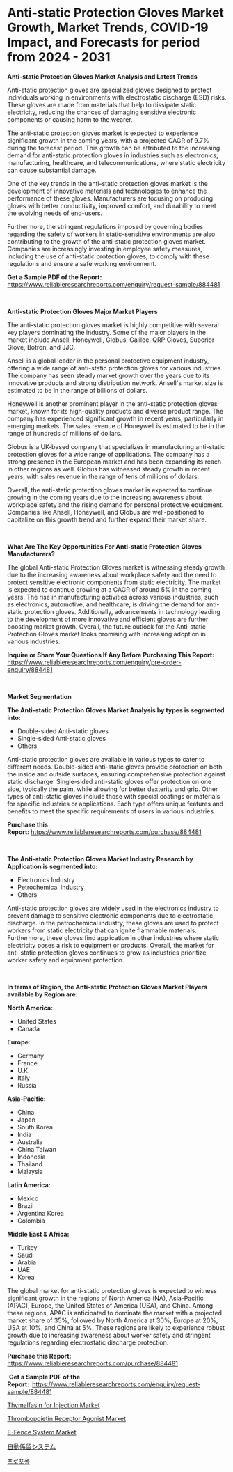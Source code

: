 <p><h1>Anti-static Protection Gloves Market Growth, Market Trends, COVID-19 Impact, and Forecasts for period from 2024 - 2031</h1></p><p><strong>Anti-static Protection Gloves Market Analysis and Latest Trends</strong></p>
<p><p>Anti-static protection gloves are specialized gloves designed to protect individuals working in environments with electrostatic discharge (ESD) risks. These gloves are made from materials that help to dissipate static electricity, reducing the chances of damaging sensitive electronic components or causing harm to the wearer.</p><p>The anti-static protection gloves market is expected to experience significant growth in the coming years, with a projected CAGR of 9.7% during the forecast period. This growth can be attributed to the increasing demand for anti-static protection gloves in industries such as electronics, manufacturing, healthcare, and telecommunications, where static electricity can cause substantial damage.</p><p>One of the key trends in the anti-static protection gloves market is the development of innovative materials and technologies to enhance the performance of these gloves. Manufacturers are focusing on producing gloves with better conductivity, improved comfort, and durability to meet the evolving needs of end-users.</p><p>Furthermore, the stringent regulations imposed by governing bodies regarding the safety of workers in static-sensitive environments are also contributing to the growth of the anti-static protection gloves market. Companies are increasingly investing in employee safety measures, including the use of anti-static protection gloves, to comply with these regulations and ensure a safe working environment.</p></p>
<p><strong>Get a Sample PDF of the Report:&nbsp;</strong> <a href="https://www.reliableresearchreports.com/enquiry/request-sample/884481">https://www.reliableresearchreports.com/enquiry/request-sample/884481</a></p>
<p>&nbsp;</p>
<p><strong>Anti-static Protection Gloves Major Market Players</strong></p>
<p><p>The anti-static protection gloves market is highly competitive with several key players dominating the industry. Some of the major players in the market include Ansell, Honeywell, Globus, Galilee, QRP Gloves, Superior Glove, Botron, and JJC.</p><p>Ansell is a global leader in the personal protective equipment industry, offering a wide range of anti-static protection gloves for various industries. The company has seen steady market growth over the years due to its innovative products and strong distribution network. Ansell's market size is estimated to be in the range of billions of dollars.</p><p>Honeywell is another prominent player in the anti-static protection gloves market, known for its high-quality products and diverse product range. The company has experienced significant growth in recent years, particularly in emerging markets. The sales revenue of Honeywell is estimated to be in the range of hundreds of millions of dollars.</p><p>Globus is a UK-based company that specializes in manufacturing anti-static protection gloves for a wide range of applications. The company has a strong presence in the European market and has been expanding its reach in other regions as well. Globus has witnessed steady growth in recent years, with sales revenue in the range of tens of millions of dollars.</p><p>Overall, the anti-static protection gloves market is expected to continue growing in the coming years due to the increasing awareness about workplace safety and the rising demand for personal protective equipment. Companies like Ansell, Honeywell, and Globus are well-positioned to capitalize on this growth trend and further expand their market share.</p></p>
<p>&nbsp;</p>
<p><strong>What Are The Key Opportunities For Anti-static Protection Gloves Manufacturers?</strong></p>
<p><p>The global Anti-static Protection Gloves market is witnessing steady growth due to the increasing awareness about workplace safety and the need to protect sensitive electronic components from static electricity. The market is expected to continue growing at a CAGR of around 5% in the coming years. The rise in manufacturing activities across various industries, such as electronics, automotive, and healthcare, is driving the demand for anti-static protection gloves. Additionally, advancements in technology leading to the development of more innovative and efficient gloves are further boosting market growth. Overall, the future outlook for the Anti-static Protection Gloves market looks promising with increasing adoption in various industries.</p></p>
<p><strong>Inquire or Share Your Questions If Any Before Purchasing This Report:</strong> <a href="https://www.reliableresearchreports.com/enquiry/pre-order-enquiry/884481">https://www.reliableresearchreports.com/enquiry/pre-order-enquiry/884481</a></p>
<p>&nbsp;</p>
<p><strong>Market Segmentation</strong></p>
<p><strong>The Anti-static Protection Gloves Market Analysis by types is segmented into:</strong></p>
<p><ul><li>Double-sided Anti-static gloves</li><li>Single-sided Anti-static gloves</li><li>Others</li></ul></p>
<p><p>Anti-static protection gloves are available in various types to cater to different needs. Double-sided anti-static gloves provide protection on both the inside and outside surfaces, ensuring comprehensive protection against static discharge. Single-sided anti-static gloves offer protection on one side, typically the palm, while allowing for better dexterity and grip. Other types of anti-static gloves include those with special coatings or materials for specific industries or applications. Each type offers unique features and benefits to meet the specific requirements of users in various industries.</p></p>
<p><strong>Purchase this Report:&nbsp;</strong><a href="https://www.reliableresearchreports.com/purchase/884481">https://www.reliableresearchreports.com/purchase/884481</a></p>
<p>&nbsp;</p>
<p><strong>The Anti-static Protection Gloves Market Industry Research by Application is segmented into:</strong></p>
<p><ul><li>Electronics Industry</li><li>Petrochemical Industry</li><li>Others</li></ul></p>
<p><p>Anti-static protection gloves are widely used in the electronics industry to prevent damage to sensitive electronic components due to electrostatic discharge. In the petrochemical industry, these gloves are used to protect workers from static electricity that can ignite flammable materials. Furthermore, these gloves find application in other industries where static electricity poses a risk to equipment or products. Overall, the market for anti-static protection gloves continues to grow as industries prioritize worker safety and equipment protection.</p></p>
<p>&nbsp;</p>
<p><strong>In terms of Region, the Anti-static Protection Gloves Market Players available by Region are:</strong></p>
<p>
    <p> <strong> North America: </strong>
        <ul>
            <li>United States</li>
            <li>Canada</li>
        </ul>
        </p> 
    <p> <strong> Europe: </strong>
        <ul>
            <li>Germany</li>
            <li>France</li>
            <li>U.K.</li>
            <li>Italy</li>
            <li>Russia</li>
        </ul>
        </p> 
    <p> <strong> Asia-Pacific: </strong>
        <ul>
            <li>China</li>
            <li>Japan</li>
            <li>South Korea</li>
            <li>India</li>
            <li>Australia</li>
            <li>China Taiwan</li>
            <li>Indonesia</li>
            <li>Thailand</li>
            <li>Malaysia</li>
        </ul>
        </p> 
    <p> <strong> Latin America: </strong>
        <ul>
            <li>Mexico</li>
            <li>Brazil</li>
            <li>Argentina Korea</li>
            <li>Colombia</li>
        </ul>
        </p> 
    <p> <strong> Middle East & Africa: </strong>
        <ul>
            <li>Turkey</li>
            <li>Saudi</li>
            <li>Arabia</li>
            <li>UAE</li>
            <li>Korea</li>
        </ul>
    </p>
    </p>
<p><p>The global market for anti-static protection gloves is expected to witness significant growth in the regions of North America (NA), Asia-Pacific (APAC), Europe, the United States of America (USA), and China. Among these regions, APAC is anticipated to dominate the market with a projected market share of 35%, followed by North America at 30%, Europe at 20%, USA at 10%, and China at 5%. These regions are likely to experience robust growth due to increasing awareness about worker safety and stringent regulations regarding electrostatic discharge protection.</p></p>
<p><strong>Purchase this Report: </strong><a href="https://www.reliableresearchreports.com/purchase/884481">https://www.reliableresearchreports.com/purchase/884481</a></p>
<p>&nbsp;<strong>Get a Sample PDF of the Report:&nbsp;&nbsp;</strong><a href="https://www.reliableresearchreports.com/enquiry/request-sample/884481">https://www.reliableresearchreports.com/enquiry/request-sample/884481</a></p>
<p><strong></strong></p>
<p><p><a href="https://issuu.com/reportprime-2/docs/thymalfasin-for-injection-market-size-2030.pptx">Thymalfasin for Injection Market</a></p><p><a href="https://issuu.com/reportprime-2/docs/thrombopoietin-receptor-agonist-market-size-2030.p">Thrombopoietin Receptor Agonist Market</a></p><p><a href="https://github.com/timeliteaut/Market-Research-Report-List-1/blob/main/e-fence-system-market.md">E-Fence System Market</a></p><p><a href="https://medium.com/@rudysimonis2023/%E8%87%AA%E5%8B%95%E4%BF%82%E7%95%99%E3%82%B7%E3%82%B9%E3%83%86%E3%83%A0%E3%81%AE%E5%B8%82%E5%A0%B4%E8%A6%8F%E6%A8%A1%E3%81%A8%E5%B8%82%E5%A0%B4%E5%8B%95%E5%90%91-%E5%AE%8C%E5%85%A8%E3%81%AA%E6%A5%AD%E7%95%8C%E6%A6%82%E8%A6%81-2024%E5%B9%B4%E3%81%8B%E3%82%892031%E5%B9%B4-900ce16410bc">自動係留システム</a></p><p><a href="https://medium.com/@trevorkruvalis5678/%ED%94%84%EB%A1%9C%ED%8F%AC%ED%8F%B4-%EC%8B%9C%EC%9E%A5-%EB%B3%B4%EA%B3%A0%EC%84%9C%EB%8A%94-%EC%9D%B4-%EC%8B%9C%EC%9E%A5%EC%9D%98-%EC%B5%9C%EC%8B%A0-%ED%8A%B8%EB%A0%8C%EB%93%9C%EC%99%80-%EC%84%B1%EC%9E%A5-%EA%B8%B0%ED%9A%8C%EB%A5%BC-%EB%B3%B4%EC%97%AC%EC%A4%8D%EB%8B%88%EB%8B%A4-50345ca467a6">프로포폴</a></p></p>